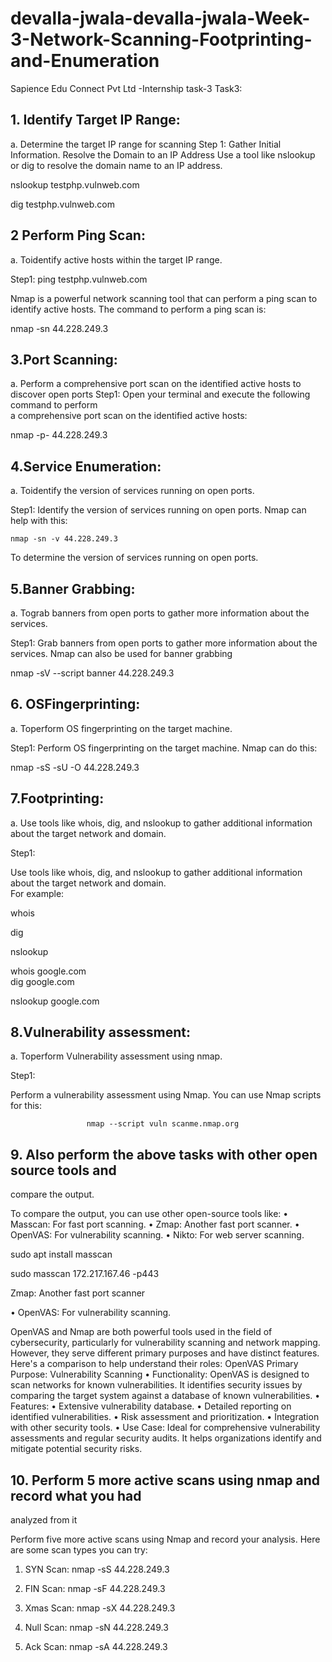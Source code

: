 # devalla-jwala-devalla-jwala-Week-3-Network-Scanning-Footprinting-and-Enumeration
Sapience Edu Connect Pvt Ltd -Internship task-3
Task3: 
## 1. Identify Target IP Range:  
a. Determine the target IP range for scanning 
Step 1: Gather Initial Information. 
Resolve the Domain to an IP Address 
Use a tool like nslookup or dig to resolve the domain name to an IP 
address. 
 
 
  nslookup testphp.vulnweb.com 
 
   dig testphp.vulnweb.com 
  
## 2 Perform Ping Scan:  
a. Toidentify active hosts within the target IP range. 
 
 Step1: ping testphp.vulnweb.com 

 
Nmap is a powerful network scanning tool that can perform a ping scan to 
identify active hosts. The command to perform a ping scan is: 
    
   nmap -sn 44.228.249.3 
 
 
## 3.Port Scanning: 
 a. Perform a comprehensive port scan on the identified active hosts to 
discover open ports 
 Step1: 
            Open your terminal and execute the following command to perform           
a comprehensive port scan on the identified active hosts: 
 
nmap -p- 44.228.249.3 
  
## 4.Service Enumeration: 
 a. Toidentify the version of services running on open ports.  
 
Step1: 
     Identify the version of services running on open ports. Nmap can 
help with this: 
 
    nmap -sn -v 44.228.249.3 
 
To determine the version of services running on open ports. 
 
## 5.Banner Grabbing: 
 a. Tograb banners from open ports to gather more information about 
the services. 
   
Step1: 
 Grab banners from open ports to gather more information about the 
services. Nmap can also be used for banner grabbing 
 
  nmap -sV --script banner 44.228.249.3 
  
## 6. OSFingerprinting:  
a. Toperform OS fingerprinting on the target machine. 

Step1: 
Perform OS fingerprinting on the target machine. Nmap can do this: 
 
nmap -sS -sU -O 44.228.249.3 
 
 
## 7.Footprinting:  
a. Use tools like whois, dig, and nslookup to gather additional 
information about the target network and domain. 
 
Step1: 
 
Use tools like whois, dig, and nslookup to gather additional information 
about the target network and domain.  
For example: 
 
whois <domain> 
 
dig <domain> 
 
nslookup <domain> 
 
whois google.com  
dig google.com  
  
nslookup google.com 

## 8.Vulnerability assessment: 
 a. Toperform Vulnerability assessment using nmap. 
 
 
Step1: 
 
Perform a vulnerability assessment using Nmap. You can use Nmap 
scripts for this: 
 
                     nmap --script vuln scanme.nmap.org 
 
## 9. Also perform the above tasks with other open source tools and 
compare the output. 
 
To compare the output, you can use other open-source tools like: 
• Masscan: For fast port scanning. 
• Zmap: Another fast port scanner. 
• OpenVAS: For vulnerability scanning. 
• Nikto: For web server scanning. 
 
 
sudo apt install masscan 

sudo masscan 172.217.167.46 -p443 
 
Zmap: Another fast port scanner 
  
 
• OpenVAS: For vulnerability scanning. 
 
 
OpenVAS and Nmap are both powerful tools used in the field of 
cybersecurity, particularly for vulnerability scanning and network mapping. 
However, they serve different primary purposes and have distinct features. 
Here's a comparison to help understand their roles: 
OpenVAS 
Primary Purpose: Vulnerability Scanning 
• Functionality: OpenVAS is designed to scan networks for known 
vulnerabilities. It identifies security issues by comparing the target 
system against a database of known vulnerabilities. 
• Features: 
• Extensive vulnerability database. 
• Detailed reporting on identified vulnerabilities. 
• Risk assessment and prioritization. 
• Integration with other security tools. 
• Use Case: Ideal for comprehensive vulnerability assessments and 
regular security audits. It helps organizations identify and mitigate 
potential security risks. 
 

## 10. Perform 5 more active scans using nmap and record what you had 
analyzed from it 
 
Perform five more active scans using Nmap and record your analysis. 
Here are some scan types you can try: 
 
1. SYN Scan: 
      nmap -sS 44.228.249.3 

 
2. FIN Scan: 
nmap -sF 44.228.249.3 
 
 
3. Xmas Scan: 
nmap -sX 44.228.249.3 
  
 
4. Null Scan: 
nmap -sN 44.228.249.3 
 
 
 
5. Ack Scan: 
nmap -sA 44.228.249.3
